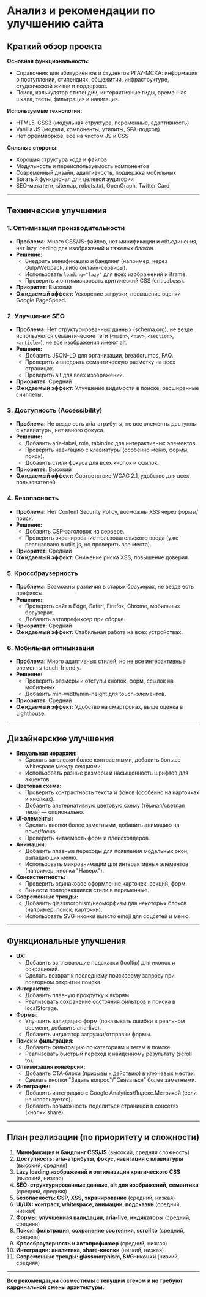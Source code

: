 # Анализ и рекомендации по улучшению сайта

## Краткий обзор проекта

**Основная функциональность:**
- Справочник для абитуриентов и студентов РГАУ-МСХА: информация о поступлении, стипендиях, общежитии, инфраструктуре, студенческой жизни и поддержке.
- Поиск, калькулятор стипендии, интерактивные гиды, временная шкала, тесты, фильтрация и навигация.

**Используемые технологии:**
- HTML5, CSS3 (модульная структура, переменные, адаптивность)
- Vanilla JS (модули, компоненты, утилиты, SPA-подход)
- Нет фреймворков, всё на чистом JS и CSS

**Сильные стороны:**
- Хорошая структура кода и файлов
- Модульность и переиспользуемость компонентов
- Современный дизайн, адаптивность, поддержка мобильных
- Богатый функционал для целевой аудитории
- SEO-метатеги, sitemap, robots.txt, OpenGraph, Twitter Card

---

## Технические улучшения

### 1. Оптимизация производительности
- **Проблема:** Много CSS/JS-файлов, нет минификации и объединения, нет lazy loading для изображений и тяжелых блоков.
- **Решение:**
  - Внедрить минификацию и бандлинг (например, через Gulp/Webpack, либо онлайн-сервисы).
  - Использовать `loading="lazy"` для всех изображений и iframe.
  - Проверить и оптимизировать критический CSS (critical.css).
- **Приоритет:** Высокий
- **Ожидаемый эффект:** Ускорение загрузки, повышение оценки Google PageSpeed.

### 2. Улучшение SEO
- **Проблема:** Нет структурированных данных (schema.org), не везде используются семантические теги (`<main>`, `<nav>`, `<section>`, `<article>`), не все изображения имеют alt.
- **Решение:**
  - Добавить JSON-LD для организации, breadcrumbs, FAQ.
  - Проверить и внедрить семантическую разметку на всех страницах.
  - Проверить alt для всех изображений.
- **Приоритет:** Средний
- **Ожидаемый эффект:** Улучшение видимости в поиске, расширенные сниппеты.

### 3. Доступность (Accessibility)
- **Проблема:** Не везде есть aria-атрибуты, не все элементы доступны с клавиатуры, нет явного фокуса.
- **Решение:**
  - Добавить aria-label, role, tabindex для интерактивных элементов.
  - Проверить навигацию с клавиатуры (особенно меню, формы, поиск).
  - Добавить стили фокуса для всех кнопок и ссылок.
- **Приоритет:** Высокий
- **Ожидаемый эффект:** Соответствие WCAG 2.1, удобство для всех пользователей.

### 4. Безопасность
- **Проблема:** Нет Content Security Policy, возможны XSS через формы/поиск.
- **Решение:**
  - Добавить CSP-заголовок на сервере.
  - Проверить экранирование пользовательского ввода (уже реализовано в utils.js, но проверить все места).
- **Приоритет:** Средний
- **Ожидаемый эффект:** Снижение риска XSS, повышение доверия.

### 5. Кроссбраузерность
- **Проблема:** Возможны различия в старых браузерах, не везде есть префиксы.
- **Решение:**
  - Проверить сайт в Edge, Safari, Firefox, Chrome, мобильных браузерах.
  - Добавить автопрефиксер при сборке.
- **Приоритет:** Средний
- **Ожидаемый эффект:** Стабильная работа на всех устройствах.

### 6. Мобильная оптимизация
- **Проблема:** Много адаптивных стилей, но не все интерактивные элементы touch-friendly.
- **Решение:**
  - Проверить размеры и отступы кнопок, форм, ссылок на мобильных.
  - Добавить min-width/min-height для touch-элементов.
- **Приоритет:** Средний
- **Ожидаемый эффект:** Удобство на смартфонах, выше оценка в Lighthouse.

---

## Дизайнерские улучшения

- **Визуальная иерархия:**
  - Сделать заголовки более контрастными, добавить больше whitespace между секциями.
  - Использовать разные размеры и насыщенность шрифтов для акцентов.
- **Цветовая схема:**
  - Проверить контрастность текста и фонов (особенно на карточках и кнопках).
  - Добавить альтернативную цветовую схему (тёмная/светлая тема) — опционально.
- **UI-элементы:**
  - Сделать кнопки более заметными, добавить анимацию на hover/focus.
  - Проверить читаемость форм и плейсхолдеров.
- **Анимации:**
  - Добавить плавные переходы для появления модальных окон, выпадающих меню.
  - Использовать микроанимации для интерактивных элементов (например, кнопка "Наверх").
- **Консистентность:**
  - Проверить одинаковое оформление карточек, секций, форм.
  - Вынести повторяющиеся стили в переменные.
- **Современные тренды:**
  - Добавить glassmorphism/неоморфизм для некоторых блоков (например, поиск, карточки).
  - Использовать SVG-иконки вместо emoji для соцсетей и меню.

---

## Функциональные улучшения

- **UX:**
  - Добавить всплывающие подсказки (tooltip) для иконок и сокращений.
  - Сделать возврат к последнему поисковому запросу при повторном открытии поиска.
- **Интерактив:**
  - Добавить плавную прокрутку к якорям.
  - Реализовать сохранение состояния фильтров и поиска в localStorage.
- **Формы:**
  - Улучшить валидацию форм (показывать ошибки в реальном времени, добавить aria-live).
  - Добавить индикатор загрузки/отправки формы.
- **Поиск и фильтрация:**
  - Добавить фильтрацию по категориям и тегам в поиске.
  - Реализовать быстрый переход к найденному результату (scroll to).
- **Оптимизация конверсии:**
  - Добавить CTA-блоки (призывы к действию) в ключевых местах.
  - Сделать кнопки "Задать вопрос"/"Связаться" более заметными.
- **Интеграции:**
  - Добавить интеграцию с Google Analytics/Яндекс.Метрикой (если не используется).
  - Добавить возможность поделиться страницей в соцсетях (кнопки share).

---

## План реализации (по приоритету и сложности)

1. **Минификация и бандлинг CSS/JS** (высокий, средняя сложность)
2. **Доступность: aria-атрибуты, фокус, навигация с клавиатуры** (высокий, средняя)
3. **Lazy loading изображений и оптимизация критического CSS** (высокий, низкая)
4. **SEO: структурированные данные, alt для изображений, семантика** (средний, средняя)
5. **Безопасность: CSP, XSS, экранирование** (средний, низкая)
6. **UI/UX: контраст, whitespace, анимации, подсказки** (средний, низкая)
7. **Формы: улучшенная валидация, aria-live, индикаторы** (средний, средняя)
8. **Поиск: фильтрация, сохранение состояния, scroll to** (средний, средняя)
9. **Кроссбраузерность и автопрефиксер** (средний, низкая)
10. **Интеграции: аналитика, share-кнопки** (низкий, низкая)
11. **Современные тренды: glassmorphism, SVG-иконки** (низкий, средняя)

---

**Все рекомендации совместимы с текущим стеком и не требуют кардинальной смены архитектуры.**
